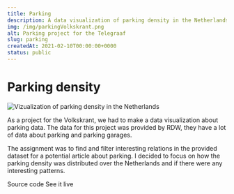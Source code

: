 ```yaml
---
title: Parking
description: A data visualization of parking density in the Netherlands
img: /img/parkingVolkskrant.png
alt: Parking project for the Telegraaf
slug: parking
createdAt: 2021-02-10T00:00:00+0000
status: public
---
```


# Parking density

![Vizualization of parking density in the Netherlands](/img/parkingVolkskrant/app.png)

As a project for the Volkskrant, we had to make a data visualization about parking data. The data for this project was provided by RDW, they have a lot of data about parking and parking garages.

The assignment was to find and filter interesting relations in the provided dataset for a potential article about parking. I decided to focus on how the parking density was distributed over the Netherlands and if there were any interesting patterns.

<icon-link href="https://github.com/vuurvos1/frontend-applications" target="_blank" icon="github">
Source code
</icon-link>

<icon-link href="https://sam-fa.surge.sh/" target="_blank" icon="launch">
See it live
</icon-link>
